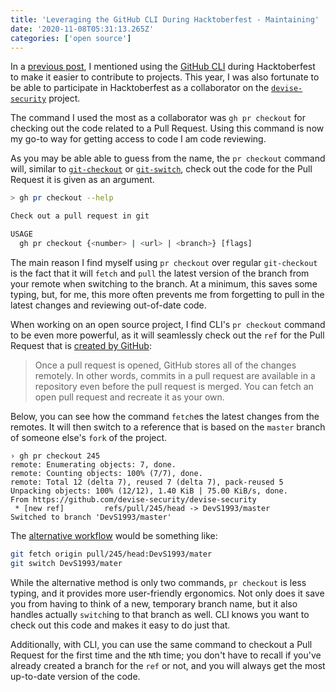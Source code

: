 ```yaml
---
title: 'Leveraging the GitHub CLI During Hacktoberfest - Maintaining'
date: '2020-11-08T05:31:13.265Z'
categories: ['open source']
---
```


In a [previous post](/2020/11/gh-cli-during-hacktoberfest), I mentioned using the [GitHub CLI](https://github.com/cli/cli) during Hacktoberfest to make it easier to contribute to projects. This year, I was also fortunate to be able to participate in Hacktoberfest as a collaborator on the [`devise-security`](https://github.com/devise-security/devise-security/issues/232) project.

The command I used the most as a collaborator was `gh pr checkout` for checking out the code related to a Pull Request. Using this command is now my go-to way for getting access to code I am code reviewing.

As you may be able able to guess from the name, the `pr checkout` command will, similar to [`git-checkout`](https://git-scm.com/docs/git-checkout) or [`git-switch`](https://git-scm.com/docs/git-switch), check out the code for the Pull Request it is given as an argument. 

```bash
> gh pr checkout --help

Check out a pull request in git

USAGE
  gh pr checkout {<number> | <url> | <branch>} [flags]
```

The main reason I find myself using `pr checkout` over regular `git-checkout` is the fact that it will `fetch` and `pull` the latest version of the branch from your remote when switching to the branch. At a minimum, this saves some typing, but, for me, this more often prevents me from forgetting to pull in the latest changes and reviewing out-of-date code.

When working on an open source project, I find CLI's `pr checkout` command to be even more powerful, as it will seamlessly check out the `ref` for the Pull Request that is [created by GitHub](https://docs.github.com/en/free-pro-team@latest/github/collaborating-with-issues-and-pull-requests/checking-out-pull-requests-locally#modifying-an-inactive-pull-request-locally):

> Once a pull request is opened, GitHub stores all of the changes remotely. In other words, commits in a pull request are available in a repository even before the pull request is merged. You can fetch an open pull request and recreate it as your own.

Below, you can see how the command `fetch`es the latest changes from the remotes. It will then switch to a reference that is based on the `master` branch of someone else's `fork` of the project.

```bash{7-8}
› gh pr checkout 245
remote: Enumerating objects: 7, done.
remote: Counting objects: 100% (7/7), done.
remote: Total 12 (delta 7), reused 7 (delta 7), pack-reused 5
Unpacking objects: 100% (12/12), 1.40 KiB | 75.00 KiB/s, done.
From https://github.com/devise-security/devise-security
 * [new ref]         refs/pull/245/head -> DevS1993/master
Switched to branch 'DevS1993/master'
```

The [alternative workflow](https://docs.github.com/en/free-pro-team@latest/github/collaborating-with-issues-and-pull-requests/checking-out-pull-requests-locally#modifying-an-inactive-pull-request-locally) would be something like:

```bash
git fetch origin pull/245/head:DevS1993/mater
git switch DevS1993/mater
```

While the alternative method is only two commands, `pr checkout` is less typing, and it provides more user-friendly ergonomics. Not only does it save you from having to think of a new, temporary branch name, but it also handles actually `switch`ing to that branch as well. CLI knows you want to check out this code and makes it easy to do just that.

Additionally, with CLI, you can use the same command to checkout a Pull Request for the first time and the `N`th time; you don't have to recall if you've already created a branch for the `ref` or not, and you will always get the most up-to-date version of the code.



